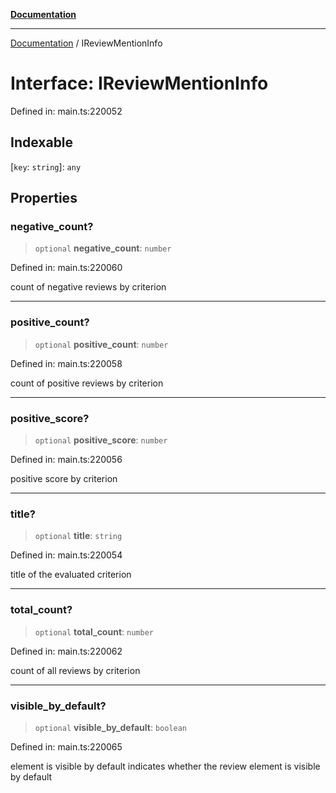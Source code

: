 [**Documentation**](../README.md)

***

[Documentation](../README.md) / IReviewMentionInfo

# Interface: IReviewMentionInfo

Defined in: main.ts:220052

## Indexable

\[`key`: `string`\]: `any`

## Properties

### negative\_count?

> `optional` **negative\_count**: `number`

Defined in: main.ts:220060

count of negative reviews by criterion

***

### positive\_count?

> `optional` **positive\_count**: `number`

Defined in: main.ts:220058

count of positive reviews by criterion

***

### positive\_score?

> `optional` **positive\_score**: `number`

Defined in: main.ts:220056

positive score by criterion

***

### title?

> `optional` **title**: `string`

Defined in: main.ts:220054

title of the evaluated criterion

***

### total\_count?

> `optional` **total\_count**: `number`

Defined in: main.ts:220062

count of all reviews by criterion

***

### visible\_by\_default?

> `optional` **visible\_by\_default**: `boolean`

Defined in: main.ts:220065

element is visible by default
indicates whether the review element is visible by default
